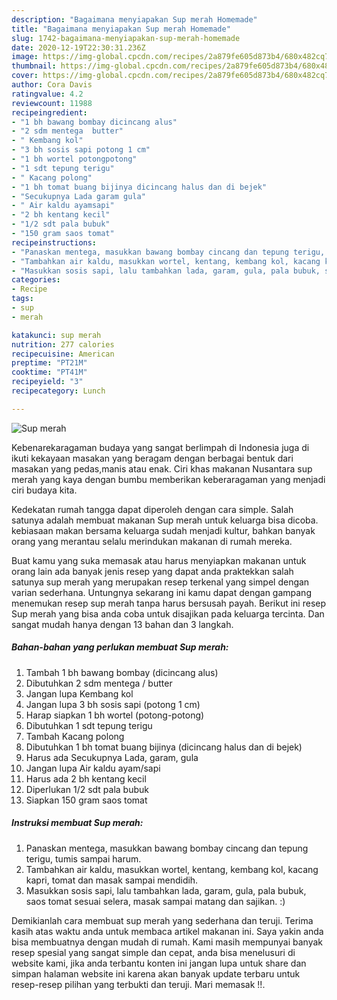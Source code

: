 ```yaml
---
description: "Bagaimana menyiapakan Sup merah Homemade"
title: "Bagaimana menyiapakan Sup merah Homemade"
slug: 1742-bagaimana-menyiapakan-sup-merah-homemade
date: 2020-12-19T22:30:31.236Z
image: https://img-global.cpcdn.com/recipes/2a879fe605d873b4/680x482cq70/sup-merah-foto-resep-utama.jpg
thumbnail: https://img-global.cpcdn.com/recipes/2a879fe605d873b4/680x482cq70/sup-merah-foto-resep-utama.jpg
cover: https://img-global.cpcdn.com/recipes/2a879fe605d873b4/680x482cq70/sup-merah-foto-resep-utama.jpg
author: Cora Davis
ratingvalue: 4.2
reviewcount: 11988
recipeingredient:
- "1 bh bawang bombay dicincang alus"
- "2 sdm mentega  butter"
- " Kembang kol"
- "3 bh sosis sapi potong 1 cm"
- "1 bh wortel potongpotong"
- "1 sdt tepung terigu"
- " Kacang polong"
- "1 bh tomat buang bijinya dicincang halus dan di bejek"
- "Secukupnya Lada garam gula"
- " Air kaldu ayamsapi"
- "2 bh kentang kecil"
- "1/2 sdt pala bubuk"
- "150 gram saos tomat"
recipeinstructions:
- "Panaskan mentega, masukkan bawang bombay cincang dan tepung terigu, tumis sampai harum."
- "Tambahkan air kaldu, masukkan wortel, kentang, kembang kol, kacang kapri, tomat dan masak sampai mendidih."
- "Masukkan sosis sapi, lalu tambahkan lada, garam, gula, pala bubuk, saos tomat sesuai selera, masak sampai matang dan sajikan. :)"
categories:
- Recipe
tags:
- sup
- merah

katakunci: sup merah 
nutrition: 277 calories
recipecuisine: American
preptime: "PT21M"
cooktime: "PT41M"
recipeyield: "3"
recipecategory: Lunch

---
```



![Sup merah](https://img-global.cpcdn.com/recipes/2a879fe605d873b4/680x482cq70/sup-merah-foto-resep-utama.jpg)

Kebenarekaragaman budaya yang sangat berlimpah di Indonesia juga di ikuti kekayaan masakan yang beragam dengan berbagai bentuk dari masakan yang pedas,manis atau enak. Ciri khas makanan Nusantara sup merah yang kaya dengan bumbu memberikan keberaragaman yang menjadi ciri budaya kita.


Kedekatan rumah tangga dapat diperoleh dengan cara simple. Salah satunya adalah membuat makanan Sup merah untuk keluarga bisa dicoba. kebiasaan makan bersama keluarga sudah menjadi kultur, bahkan banyak orang yang merantau selalu merindukan makanan di rumah mereka.



Buat kamu yang suka memasak atau harus menyiapkan makanan untuk orang lain ada banyak jenis resep yang dapat anda praktekkan salah satunya sup merah yang merupakan resep terkenal yang simpel dengan varian sederhana. Untungnya sekarang ini kamu dapat dengan gampang menemukan resep sup merah tanpa harus bersusah payah.
Berikut ini resep Sup merah yang bisa anda coba untuk disajikan pada keluarga tercinta. Dan sangat mudah hanya dengan 13 bahan dan 3 langkah.


<!--inarticleads1-->

##### Bahan-bahan yang perlukan membuat Sup merah:

1. Tambah 1 bh bawang bombay (dicincang alus)
1. Dibutuhkan 2 sdm mentega / butter
1. Jangan lupa  Kembang kol
1. Jangan lupa 3 bh sosis sapi (potong 1 cm)
1. Harap siapkan 1 bh wortel (potong-potong)
1. Dibutuhkan 1 sdt tepung terigu
1. Tambah  Kacang polong
1. Dibutuhkan 1 bh tomat buang bijinya (dicincang halus dan di bejek)
1. Harus ada Secukupnya Lada, garam, gula
1. Jangan lupa  Air kaldu ayam/sapi
1. Harus ada 2 bh kentang kecil
1. Diperlukan 1/2 sdt pala bubuk
1. Siapkan 150 gram saos tomat




<!--inarticleads2-->

##### Instruksi membuat  Sup merah:

1. Panaskan mentega, masukkan bawang bombay cincang dan tepung terigu, tumis sampai harum.
1. Tambahkan air kaldu, masukkan wortel, kentang, kembang kol, kacang kapri, tomat dan masak sampai mendidih.
1. Masukkan sosis sapi, lalu tambahkan lada, garam, gula, pala bubuk, saos tomat sesuai selera, masak sampai matang dan sajikan. :)




Demikianlah cara membuat sup merah yang sederhana dan teruji. Terima kasih atas waktu anda untuk membaca artikel makanan ini. Saya yakin anda bisa membuatnya dengan mudah di rumah. Kami masih mempunyai banyak resep spesial yang sangat simple dan cepat, anda bisa menelusuri di website kami, jika anda terbantu konten ini jangan lupa untuk share dan simpan halaman website ini karena akan banyak update terbaru untuk resep-resep pilihan yang terbukti dan teruji. Mari memasak !!. 

